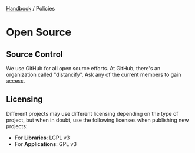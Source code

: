 [Handbook](../README.md) / Policies

# Open Source

## Source Control

We use GitHub for all open source efforts. At GitHub, there's an organization called "distancify". Ask any of the current members to gain access.

## Licensing

Different projects may use different licensing depending on the type of project, but when in doubt, use the following licenses when publishing new projects:

- For **Libraries**: LGPL v3
- For **Applications**: GPL v3